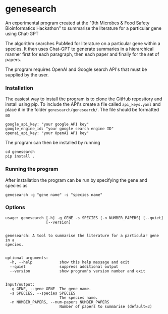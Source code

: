 # genesearch


An experimental program created at the "9th Microbes & Food Safety Bioinformatics Hackathon" to summarise the literature for a particular gene using Chat-GPT


The algorithm searches PubMed for literature on a particular gene within a species. It then uses Chat-GPT to generate summaries in a hierarchical manner first for each paragraph, then each paper and finally for the set of papers.


The program requires OpenAI and Google search API's that must be supplied by the user.




### Installation


The easiest way to install the program is to clone the GitHub repository and install using pip. To include the API's create a file called `api_keys.yaml` and place it in the folder `genesearch/genesearch/`. The file should be formatted as 


```
google_api_key: "your google API key"
google_engine_id: "your google search engine ID"
openai_api_key: "your OpenAI API key"
```


The program can then be installed by running


```
cd genesearch
pip install .
```


### Running the program


After installation the program can be run by specifying the gene and species as


```
genesearch -g "gene name" -s "species name"
```


### Options


```
usage: genesearch [-h] -g GENE -s SPECIES [-n NUMBER_PAPERS] [--quiet]
                  [--version]


genesearch: A tool to summarise the literature for a particular gene in a
species.


optional arguments:
  -h, --help            show this help message and exit
  --quiet               suppress additional output
  --version             show program's version number and exit


Input/output:
  -g GENE, --gene GENE  The gene name.
  -s SPECIES, --species SPECIES
                        The species name.
  -n NUMBER_PAPERS, --num-papers NUMBER_PAPERS
                        Number of papers to summarise (default=3)
```



